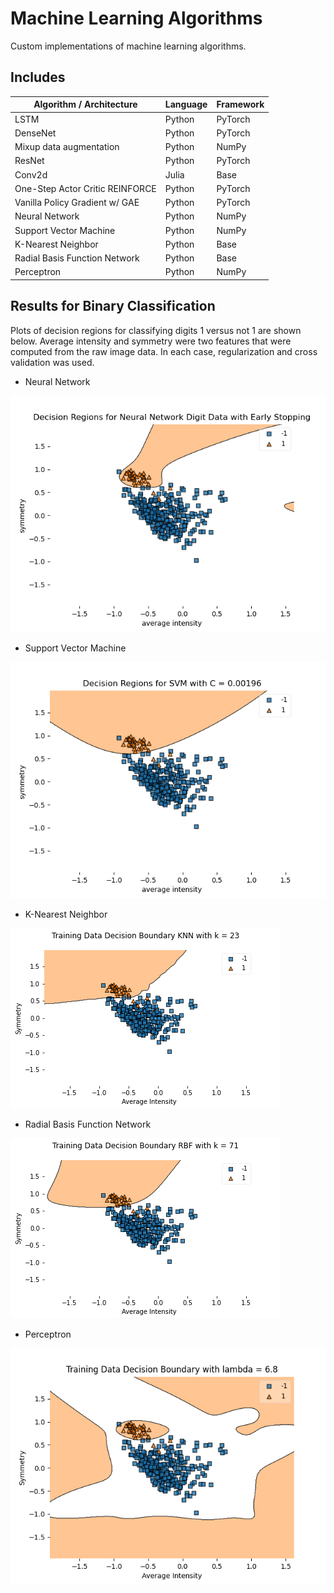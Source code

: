 # Machine Learning Algorithms
Custom implementations of machine learning algorithms.

## Includes
| Algorithm / Architecture | Language | Framework |
|--------------------------|----------|-----------|
| LSTM | Python | PyTorch |
| DenseNet | Python | PyTorch |
| Mixup data augmentation | Python | NumPy |
| ResNet | Python | PyTorch |
| Conv2d | Julia | Base |
| One-Step Actor Critic REINFORCE | Python | PyTorch |
| Vanilla Policy Gradient w/ GAE | Python | PyTorch |
| Neural Network | Python | NumPy |
| Support Vector Machine | Python | NumPy |
| K-Nearest Neighbor | Python | Base |
| Radial Basis Function Network | Python | Base |
| Perceptron | Python | NumPy |


## Results for Binary Classification
Plots of decision regions for classifying digits 1 versus not 1 are shown below. Average intensity and symmetry were two features that were computed from the raw image data. In each case, regularization and cross validation was used.

- Neural Network

![neural network picture](https://github.com/thomashopkins32/MachineLearningAlgorithms/blob/main/images/nn.png)

- Support Vector Machine

![svm](https://github.com/thomashopkins32/MachineLearningAlgorithms/blob/main/images/svm.png)

- K-Nearest Neighbor

![knn](https://github.com/thomashopkins32/MachineLearningAlgorithms/blob/main/images/knn.png)

- Radial Basis Function Network

![rbf](https://github.com/thomashopkins32/MachineLearningAlgorithms/blob/main/images/rbf.png)

- Perceptron

![p](https://github.com/thomashopkins32/MachineLearningAlgorithms/blob/main/images/perceptron.png)

